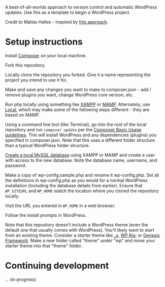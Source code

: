 A best-of-all-worlds approach to version control and automatic WordPress updates. Use this as a template to begin a WordPress project.

Credit to Matías Halles - inspired by [this approach](https://medium.com/@halles/wordpress-composer-git-1ccf29a9827a).

# Setup instructions
Install [Composer](https://getcomposer.org/) on your local machine.

Fork this repository.

Locally clone the repository you forked. Give it a name representing the project you intend to use it for.

Make and save any changes you want to make to composer.json - add / remove plugins you want, change WordPress core version, etc.

Run php locally using something like [XAMPP](https://www.apachefriends.org/download.html) or [MAMP](https://www.mamp.info). Alternately, use [Local](https://localwp.com/), which may make some of the following steps different - they are based on MAMP.

Using a command line tool (like Terminal), go into the root of the local repository and run `composer update` per the [Composer Basic Usage guidelines](https://getcomposer.org/doc/01-basic-usage.md). This will install WordPress and any dependencies (plugins) you specified in composer.json. Note that this uses a different folder structure than a typical WordPress folder structure.

[Create a local MySQL database](https://www.betterhostreview.com/create-mysql-database-phpmyadmin-computer.html) using XAMPP or MAMP and create a user with access to the new database. Note the database name, username, and password.

Make a copy of wp-config.sample.php and rename it wp-config.php. Set all the definitions in wp-config.php as you would for a normal WordPress installation (including the database details from earlier). Ensure that `WP_SITEURL` and `WP_HOME` match the location where you cloned the repository locally.

Visit the URL you entered in `WP_HOME` in a web browser.

Follow the install prompts in WordPress.

Note that this repository doesn't include a WordPress theme (even the default one that usually comes with WordPress). You'll likely want to start from an existing theme. Consider a starter theme like [_s](http://underscores.me/), [WP Rig](https://wprig.io/), or [Genesis Framework](https://www.studiopress.com/features/). Make a new folder called "theme" under "wp" and move your starter theme into that "theme" folder.

# Continuing development
... (in progress)
